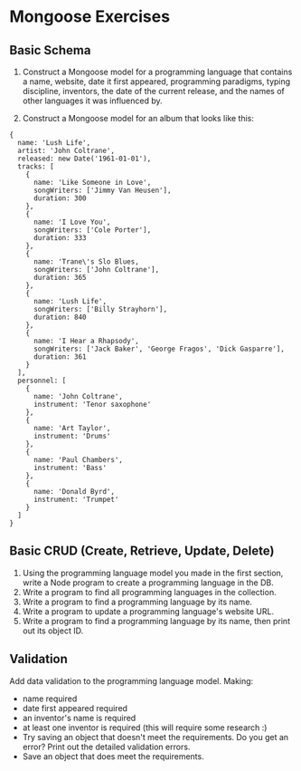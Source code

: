 # Mongoose Exercises

## Basic Schema

1. Construct a Mongoose model for a programming language that contains a name, website, date it first appeared, programming paradigms, typing discipline, inventors, the date of the current release, and the names of other languages it was influenced by.

2. Construct a Mongoose model for an album that looks like this:

```
{
  name: 'Lush Life',
  artist: 'John Coltrane',
  released: new Date('1961-01-01'),
  tracks: [
    {
      name: 'Like Someone in Love',
      songWriters: ['Jimmy Van Heusen'],
      duration: 300
    },
    {
      name: 'I Love You',
      songWriters: ['Cole Porter'],
      duration: 333
    },
    {
      name: 'Trane\'s Slo Blues,
      songWriters: ['John Coltrane'],
      duration: 365
    },
    {
      name: 'Lush Life',
      songWriters: ['Billy Strayhorn'],
      duration: 840
    },
    {
      name: 'I Hear a Rhapsody',
      songWriters: ['Jack Baker', 'George Fragos', 'Dick Gasparre'],
      duration: 361
    }
  ],
  personnel: [
    {
      name: 'John Coltrane',
      instrument: 'Tenor saxophone'
    },
    {
      name: 'Art Taylor',
      instrument: 'Drums'
    },
    {
      name: 'Paul Chambers',
      instrument: 'Bass'
    },
    {
      name: 'Donald Byrd',
      instrument: 'Trumpet'
    }
  ]
}
```


## Basic CRUD (Create, Retrieve, Update, Delete)

1. Using the programming language model you made in the first section, write a Node program to create a programming language in the DB.
2. Write a program to find all programming languages in the collection.
3. Write a program to find a programming language by its name.
4. Write a program to update a programming language's website URL.
5. Write a program to find a programming language by its name, then print out its object ID.


## Validation

Add data validation to the programming language model. Making:

* name required
* date first appeared required
* an inventor's name is required
* at least one inventor is required (this will require some research :)
* Try saving an object that doesn't meet the requirements. Do you get an error? Print out the detailed validation errors.
* Save an object that does meet the requirements.
